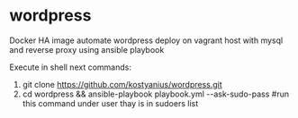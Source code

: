 # wordpress
Docker HA image automate wordpress deploy on vagrant host with mysql and reverse proxy using ansible playbook 

Execute in shell next commands:
1. git clone https://github.com/kostyanius/wordpress.git             
2. cd wordpress && ansible-playbook playbook.yml --ask-sudo-pass   #run this command under user thay is in sudoers list
